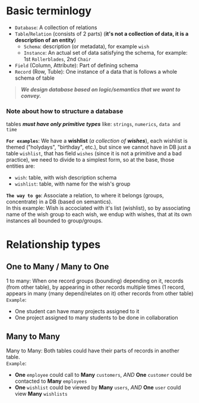 # Basic terminlogy
- `Database`: A collection of relations
- `Table`/`Relation` (consists of 2 parts) (**it's not a collection of data, it is a description of an entity**)
  - `Schema`: description (or metadata), for example `wish`
  - `Instance`: An actual set of data satisfying the schema, for example: 1st `Rollerblades`, 2nd `Chair`
- `Field` (Column, Attribute): Part of defining schema
- `Record` (Row, Tuble): One instance of a data that is follows a whole schema of table


> **_We design database based on logic/semantics that we want to convey._**

### Note about how to structure a database
tables **_must have only primitive types_** like: `strings`, `numerics`, `data and time`

**`For examples`**: We have a **wishlist** (_a collection of **wishes**_), each wishlist is themed ("holydays", "birthday", etc.),
but since we cannot have in DB just a table `wishlist`, that has field `wishes` (since it is not a primitive and a bad practice), we need to divide to a simplest form, so at the base, those entities are:
- `wish`: table, with wish description schema
- `wishlist`: table, with name for the wish's group

**`The way to go`**: Associate a relation, to where it belongs (groups, concentrate) in a DB (based on semantics).  
In this example: Wish is accociated with it's list (wishlist), so by associating name of the wish group to each wish, we endup with wishes, that at its own instances all bounded to group/groups.

# Relationship types
## One to Many / Many to One
1 to many: When one record groups (bounding) depending on it, records (from other table), by appearing in other records multiple times (1 record, appears in many (many depend/relates on it) other records from other table)
`Example`: 
- One student can have many projects assigned to it
- One project assigned to many students to be done in collaboration

## Many to Many
Many to Many: Both tables could have their parts of records in another table.  
`Example`:
- **One** `employee` could call to **Many** `customers`, _AND_ **One** `customer` could be contacted to **Many** `employees`
- **One** `wishlist` could be viewed by **Many** `users`, _AND_ **One** `user` could view **Many** `wishlists`
